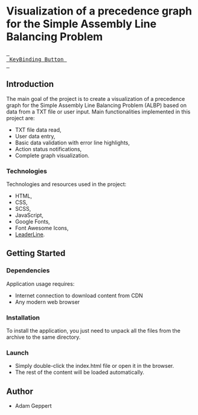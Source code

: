 # Visualization of a precedence graph for the Simple Assembly Line Balancing Problem

[<kbd> <br> KeyBinding Button <br> </kbd>](https://admaron.github.io/ALBP-Graph-Visualization/)


## Introduction
The main goal of the project is to create a visualization of a precedence graph for the Simple Assembly Line Balancing Problem (ALBP) based on data from a TXT file or user input. Main functionalities implemented in this project are:
- TXT file data read,
- User data entry,
- Basic data validation with error line highlights,
- Action status notifications, 
- Complete graph visualization.

### Technologies
Technologies and resources used in the project:
* HTML,
* CSS,
* SCSS,
* JavaScript,
* Google Fonts,
* Font Awesome Icons,
* [LeaderLine](https://github.com/anseki/leader-line).


## Getting Started

### Dependencies
Application usage requires:
* Internet connection to download content from CDN
* Any modern web browser

### Installation
To install the application, you just need to unpack all the files from the archive to the same directory.

### Launch
* Simply double-click the index.html file or open it in the browser.
* The rest of the content will be loaded automatically.

## Author
* Adam Geppert
